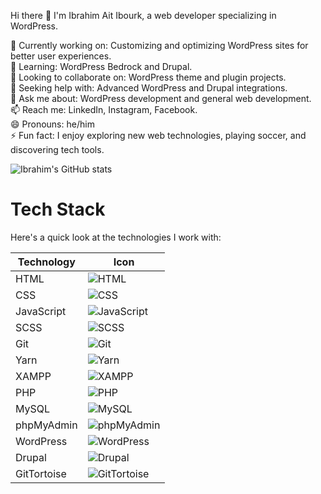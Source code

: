 Hi there 👋
I'm Ibrahim Ait Ibourk, a web developer specializing in WordPress.

🔭 Currently working on: Customizing and optimizing WordPress sites for better user experiences. <br>
🌱 Learning: WordPress Bedrock and Drupal. <br>
👯 Looking to collaborate on: WordPress theme and plugin projects. <br>
🤔 Seeking help with: Advanced WordPress and Drupal integrations. <br>
💬 Ask me about: WordPress development and general web development. <br>
📫 Reach me: LinkedIn, Instagram, Facebook. <br>
😄 Pronouns: he/him  <br>
⚡ Fun fact: I enjoy exploring new web technologies, playing soccer, and discovering tech tools. <br>

![Ibrahim's GitHub stats](https://github-readme-stats.vercel.app/api?username=brahimaitibourk&show_icons=true&theme=transparent)

# Tech Stack

Here's a quick look at the technologies I work with:

| Technology      | Icon                                          |
|-----------------|-----------------------------------------------|
| HTML            | ![HTML](https://img.shields.io/badge/HTML-000000?style=for-the-badge&logo=html5&logoColor=E34F26) |
| CSS             | ![CSS](https://img.shields.io/badge/CSS-000000?style=for-the-badge&logo=css3&logoColor=1572B6) |
| JavaScript      | ![JavaScript](https://img.shields.io/badge/JavaScript-000000?style=for-the-badge&logo=javascript&logoColor=F7DF1E) |
| SCSS            | ![SCSS](https://img.shields.io/badge/SCSS-000000?style=for-the-badge&logo=sass&logoColor=CC6699) |
| Git             | ![Git](https://img.shields.io/badge/Git-000000?style=for-the-badge&logo=git&logoColor=F05032) |
| Yarn            | ![Yarn](https://img.shields.io/badge/Yarn-000000?style=for-the-badge&logo=yarn&logoColor=2C8EBB) |
| XAMPP           | ![XAMPP](https://img.shields.io/badge/XAMPP-000000?style=for-the-badge&logo=apache&logoColor=D52B1E) |
| PHP             | ![PHP](https://img.shields.io/badge/PHP-000000?style=for-the-badge&logo=php&logoColor=777BB4) |
| MySQL           | ![MySQL](https://img.shields.io/badge/MySQL-000000?style=for-the-badge&logo=mysql&logoColor=00758F) |
| phpMyAdmin      | ![phpMyAdmin](https://img.shields.io/badge/phpMyAdmin-000000?style=for-the-badge&logo=phpmyadmin&logoColor=6C78AF) |
| WordPress       | ![WordPress](https://img.shields.io/badge/WordPress-000000?style=for-the-badge&logo=wordpress&logoColor=21759B) |
| Drupal          | ![Drupal](https://img.shields.io/badge/Drupal-000000?style=for-the-badge&logo=drupal&logoColor=0077C5) |
| GitTortoise     | ![GitTortoise](https://img.shields.io/badge/Git_Tortoise-000000?style=for-the-badge&logo=git&logoColor=F05032) |



